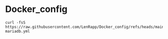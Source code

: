 # Docker_config

```
curl -fsS https://raw.githubusercontent.com/LenRapp/Docker_config/refs/heads/main/compose-mariadb.yml
```
